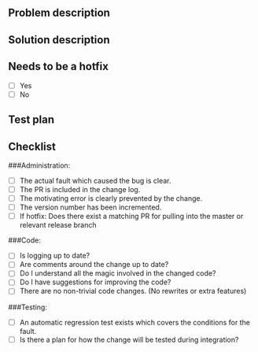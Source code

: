 ## Problem description


## Solution description


## Needs to be a hotfix
- [ ] Yes
- [ ] No

## Test plan


## Checklist
###Administration:
- [ ] The actual fault which caused the bug is clear.
- [ ] The PR is included in the change log.
- [ ] The motivating error is clearly prevented by the change.
- [ ] The version number has been incremented.
- [ ] If hotfix: Does there exist a matching PR for pulling into the master or relevant release branch
 
###Code:
- [ ] Is logging up to date?
- [ ] Are comments around the change up to date?
- [ ] Do I understand all the magic involved in the changed code?
- [ ] Do I have suggestions for improving the code?
- [ ] There are no non-trivial code changes. (No rewrites or extra features)
 
###Testing:
- [ ] An automatic regression test exists which covers the conditions for the fault.
- [ ] Is there a plan for how the change will be tested during integration?
